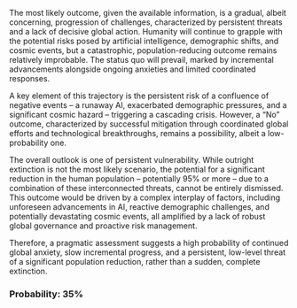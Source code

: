 The most likely outcome, given the available information, is a gradual, albeit concerning, progression of challenges, characterized by persistent threats and a lack of decisive global action. Humanity will continue to grapple with the potential risks posed by artificial intelligence, demographic shifts, and cosmic events, but a catastrophic, population-reducing outcome remains relatively improbable. The status quo will prevail, marked by incremental advancements alongside ongoing anxieties and limited coordinated responses. 

A key element of this trajectory is the persistent risk of a confluence of negative events – a runaway AI, exacerbated demographic pressures, and a significant cosmic hazard – triggering a cascading crisis. However, a “No” outcome, characterized by successful mitigation through coordinated global efforts and technological breakthroughs, remains a possibility, albeit a low-probability one. 

The overall outlook is one of persistent vulnerability. While outright extinction is not the most likely scenario, the potential for a significant reduction in the human population – potentially 95% or more – due to a combination of these interconnected threats, cannot be entirely dismissed. This outcome would be driven by a complex interplay of factors, including unforeseen advancements in AI, reactive demographic challenges, and potentially devastating cosmic events, all amplified by a lack of robust global governance and proactive risk management. 

Therefore, a pragmatic assessment suggests a high probability of continued global anxiety, slow incremental progress, and a persistent, low-level threat of a significant population reduction, rather than a sudden, complete extinction.

### Probability: 35%